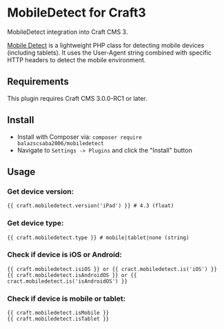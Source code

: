 # MobileDetect for Craft3

MobileDetect integration into Craft CMS 3.

[Mobile Detect](https://github.com/serbanghita/Mobile-Detect) is a lightweight PHP class for detecting mobile devices (including tablets).
It uses the User-Agent string combined with specific HTTP headers to detect the mobile environment.

## Requirements
This plugin requires Craft CMS 3.0.0-RC1 or later.

## Install

- Install with Composer via: ``composer require balazscsaba2006/mobiledetect``
- Navigate to `Settings -> Plugins` and click the "Install" button

## Usage
### Get device version:
```twig
{{ craft.mobiledetect.version('iPad') }} # 4.3 (float)
```

### Get device type:
```twig
{{ craft.mobiledetect.type }} # mobile|tablet|none (string)
```

### Check if device is iOS or Android:
```twig
{{ craft.mobiledetect.isiOS }} or {{ cract.mobiledetect.is('iOS') }}
{{ craft.mobiledetect.isAndroidOS }} or {{ cract.mobiledetect.is('isAndroidOS') }}
```

### Check if device is mobile or tablet:
```twig
{{ craft.mobiledetect.isMobile }}
{{ craft.mobiledetect.isTablet }}
```
